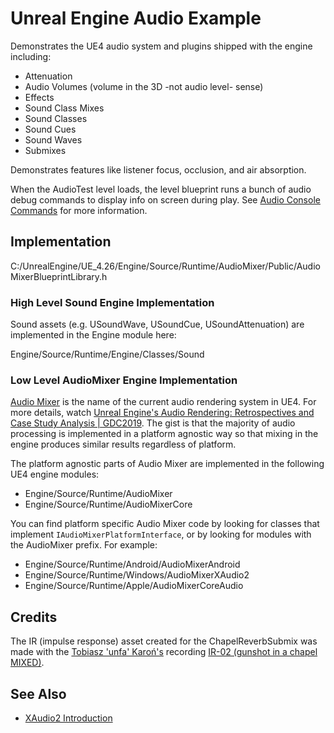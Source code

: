 # Unreal Engine Audio Example

Demonstrates the UE4 audio system and plugins shipped with the engine including:

- Attenuation
- Audio Volumes (volume in the 3D -not audio level- sense)
- Effects
- Sound Class Mixes
- Sound Classes
- Sound Cues
- Sound Waves
- Submixes

Demonstrates features like listener focus, occlusion, and air absorption.

When the AudioTest level loads, the level blueprint runs a bunch of audio debug
commands to display info on screen during play. See [Audio Console
Commands](https://docs.unrealengine.com/en-US/WorkingWithMedia/Audio/AudioConsoleCommands/index.html)
for more information.

## Implementation

C:/UnrealEngine/UE_4.26/Engine/Source/Runtime/AudioMixer/Public/AudioMixerBlueprintLibrary.h

### High Level Sound Engine Implementation

Sound assets (e.g. USoundWave, USoundCue, USoundAttenuation) are implemented in
the Engine module here:

Engine/Source/Runtime/Engine/Classes/Sound

### Low Level AudioMixer Engine Implementation

[Audio Mixer](https://docs.unrealengine.com/en-US/WorkingWithMedia/Audio/AudioMixer/index.html)
is the name of the current audio rendering system in UE4. For more details,
watch [Unreal Engine's Audio Rendering: Retrospectives and Case Study Analysis
| GDC2019](https://www.youtube.com/watch?v=QwMAKXBTAC8). The gist is that the
majority of audio processing is implemented in a platform agnostic way so that
mixing in the engine produces similar results regardless of platform.

The platform agnostic parts of Audio Mixer are implemented in the following UE4
engine modules:

- Engine/Source/Runtime/AudioMixer
- Engine/Source/Runtime/AudioMixerCore

You can find platform specific Audio Mixer code by looking for classes that
implement `IAudioMixerPlatformInterface`, or by looking for modules with the
AudioMixer prefix. For example:


- Engine/Source/Runtime/Android/AudioMixerAndroid
- Engine/Source/Runtime/Windows/AudioMixerXAudio2
- Engine/Source/Runtime/Apple/AudioMixerCoreAudio


## Credits

The IR (impulse response) asset created for the ChapelReverbSubmix was made
with the [Tobiasz 'unfa' Karoń's](https://freesound.org/people/unfa/) recording
[IR-02 (gunshot in a chapel MIXED)](https://freesound.org/people/unfa/sounds/182806/).

## See Also

- [XAudio2 Introduction](https://docs.microsoft.com/en-us/windows/win32/xaudio2/xaudio2-introduction)
